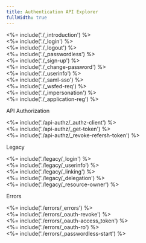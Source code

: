 ```yaml
---
title: Authentication API Explorer
fullWidth: true
---
```


<div class="api-section" data-section="none">
  <%= include('./_introduction') %>
</div>

<div class="api-section" data-section="none">
  <%= include('./_login') %>
</div>

<div class="api-section" data-section="none">
  <%= include('./_logout') %>
</div>

<div class="api-section" data-section="none">
  <%= include('./_passwordless') %>
</div>

<div class="api-section" data-section="none">
  <%= include('./_sign-up') %>
</div>

<div class="api-section" data-section="none">
  <%= include('./_change-password') %>
</div>

<div class="api-section" data-section="none">
  <%= include('./_userinfo') %>
</div>

<div class="api-section" data-section="none">
  <%= include('./_saml-sso') %>
</div>

<div class="api-section" data-section="none">
  <%= include('./_wsfed-req') %>
</div>

<div class="api-section" data-section="none">
  <%= include('./_impersonation') %>
</div>

<div class="api-section" data-section="none">
  <%= include('./_application-reg') %>
</div>

<span data-section-label="api-authz">API Authorization</span>
<div class="api-section" data-section="api-authz">
  <%= include('./api-authz/_authz-client') %>
</div>
<div class="api-section" data-section="api-authz">
  <%= include('./api-authz/_get-token') %>
</div>
<div class="api-section" data-section="api-authz">
  <%= include('./api-authz/_revoke-refersh-token') %>
</div>

<span data-section-label="legacy">Legacy</span>
<div class="api-section" data-section="legacy">
  <%= include('./legacy/_login') %>
</div>
<div class="api-section" data-section="legacy">
  <%= include('./legacy/_userinfo') %>
</div>
<div class="api-section" data-section="none">
  <%= include('./legacy/_linking') %>
</div>
<div class="api-section" data-section="legacy">
  <%= include('./legacy/_delegation') %>
</div>
<div class="api-section" data-section="legacy">
  <%= include('./legacy/_resource-owner') %>
</div>

<span data-section-label="errors">Errors</span>
<div class="api-section" data-section="errors">
 <%= include('./errors/_errors') %>
</div>
<div class="api-section" data-section="errors">
 <%= include('./errors/_oauth-revoke') %>
</div>
<div class="api-section" data-section="errors">
 <%= include('./errors/_oauth-access_token') %>
</div>
<div class="api-section" data-section="errors">
 <%= include('./errors/_oauth-ro') %>
</div>
<div class="api-section" data-section="errors">
 <%= include('./errors/_passwordless-start') %>
</div>
